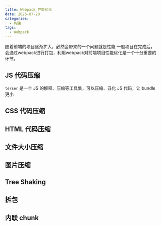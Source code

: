 ```yaml
---
title: Webpack 性能优化
date: 2025-07-28
categories:
  - 构建
tags:
  - Webpack
---
```

随着前端的项目逐渐扩大，必然会带来的一个问题就是性能
一般项目在完成后，会通过webpack进行打包，利用webpack对前端项目性能优化是一个十分重要的环节。

## JS 代码压缩
`terser` 是一个 JS 的解释、压缩等工具集，可以压缩、丑化 JS 代码，让 bundle 更小

## CSS 代码压缩

## HTML 代码压缩

## 文件大小压缩

## 图片压缩

## Tree Shaking

## 拆包

## 内联 chunk